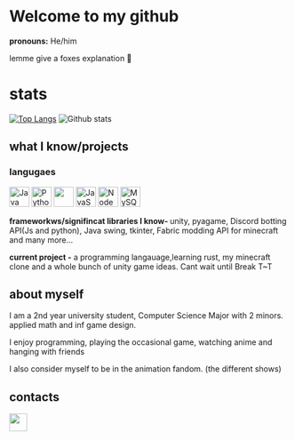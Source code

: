 # Welcome to my github

<b>pronouns:</b> He/him

lemme give a foxes explanation 🦊

# stats

[![Top Langs](https://github-readme-stats.vercel.app/api/top-langs/?username=TheoW03&theme=cobalt&layout=compact)](https://github.com/anuraghazra/github-readme-stats)
![Github stats](https://github-readme-stats.vercel.app/api?username=TheoW03&theme=cobalt&show_icons=true&count_private=true)



<h2> what I know/projects </h2>

### langugaes
<p align="left">
<a href="https://www.oracle.com/java/" target="_blank" rel="noreferrer"><img src="https://raw.githubusercontent.com/danielcranney/readme-generator/main/public/icons/skills/java-colored.svg" width="36" height="36" alt="Java" /></a>
<a href="https://www.python.org/" target="_blank" rel="noreferrer"><img src="https://raw.githubusercontent.com/danielcranney/readme-generator/main/public/icons/skills/python-colored.svg" width="36" height="36" alt="Python" /></a>
<img width="36" height="36"src=https://raw.githubusercontent.com/danielcranney/readme-generator/main/public/icons/skills/rust.svg>
<a href="https://developer.mozilla.org/en-US/docs/Web/JavaScript" target="_blank" rel="noreferrer"><img src="https://raw.githubusercontent.com/danielcranney/readme-generator/main/public/icons/skills/javascript-colored.svg" width="36" height="36" alt="JavaScript" /></a>
<a href="https://nodejs.org/en/" target="_blank" rel="noreferrer"><img src="https://raw.githubusercontent.com/danielcranney/readme-generator/main/public/icons/skills/nodejs-colored.svg" width="36" height="36" alt="NodeJS" /></a>
<a href="https://www.mysql.com/" target="_blank" rel="noreferrer"><img src="https://raw.githubusercontent.com/danielcranney/readme-generator/main/public/icons/skills/mysql-colored.svg" width="36" height="36" alt="MySQL" /></a></p>

<b>frameworkws/signifincat libraries I know- </b>unity, pyagame, Discord botting API(Js and python), Java swing, tkinter, Fabric modding API for minecraft and many more...

<b>current project -</b> a programming langauage,learning rust, my minecraft clone and a whole bunch of unity game ideas. Cant wait until Break T~T

<h2> about myself </h2>

I am a 2nd year university student, Computer Science Major with 2 minors. applied math and inf game design. 

I enjoy programming, playing the occasional game, watching anime and hanging with friends

I also consider myself to be in the animation fandom. (the different shows) 

<h2> contacts </h2>
<p align="left"> <a href="https://discord.com/users/TheoW#4679" target="_blank" rel="noreferrer"><img src="https://raw.githubusercontent.com/danielcranney/readme-generator/main/public/icons/socials/discord.svg" width="32" height="32" /></a></p>
